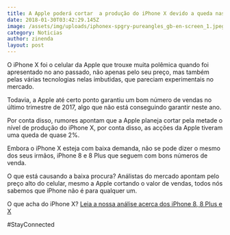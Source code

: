 ```yaml
---
title: A Apple poderá cortar  a produção do iPhone X devido a queda nas vendas
date: 2018-01-30T03:42:29.145Z
image: /assets/img/uploads/iphonex-spgry-pureangles_gb-en-screen_1.jpeg
category: Noticias
author: zinenda
layout: post
---
```

O iPhone X foi o celular da Apple que trouxe muita polêmica quando foi apresentado no ano passado, não apenas pelo seu preço, mas também pelas várias tecnologias nelas imbutidas, que pareciam experimentais no mercado.

Todavia, a Apple até certo ponto garantiu um bom número de vendas no último trimestre de 2017, algo que não está conseguindo garantir neste ano.

Por conta disso, rumores apontam que a Apple planeja cortar pela metade o nível de produção do iPhone X, por conta disso, as acções da Apple tiveram uma queda de quase 2%.

Embora o iPhone X esteja com baixa demanda, não se pode dizer o mesmo dos seus irmãos, iPhone 8 e 8 Plus que seguem com bons números de venda.

O que está causando a baixa procura? Análistas do mercado apontam pelo preço alto do celular, mesmo a Apple cortando o valor de vendas, todos nós sabemos que iPhone não é para qualquer um.

O que acha do iPhone X? [Leia a nossa análise acerca dos iPhone 8, 8 Plus e X](https://maning.tech/2017/09/13/saiba-tudo-sobre-os-novos-iphone-8-iphone-8-plus-e-iphone-x/)

\#StayConnected
